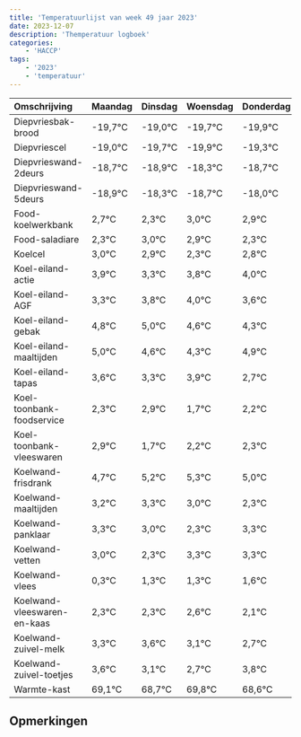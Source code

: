 ```yaml
---
title: 'Temperatuurlijst van week 49 jaar 2023'
date: 2023-12-07
description: 'Themperatuur logboek'
categories:
    - 'HACCP'
tags:
    - '2023'
    - 'temperatuur'
---
```

|Omschrijving|Maandag|Dinsdag|Woensdag|Donderdag|Vrijdag|Zaterdag|Zondag|
|:---|:---|:---|:---|:---|:---|:---|:---|
|Diepvriesbak-brood|-19,7°C|-19,0°C|-19,7°C|-19,9°C| | | |
|Diepvriescel|-19,0°C|-19,7°C|-19,9°C|-19,3°C| | | |
|Diepvrieswand-2deurs|-18,7°C|-18,9°C|-18,3°C|-18,7°C| | | |
|Diepvrieswand-5deurs|-18,9°C|-18,3°C|-18,7°C|-18,0°C| | | |
|Food-koelwerkbank|2,7°C|2,3°C|3,0°C|2,9°C| | | |
|Food-saladiare|2,3°C|3,0°C|2,9°C|2,3°C| | | |
|Koelcel|3,0°C|2,9°C|2,3°C|2,8°C| | | |
|Koel-eiland-actie|3,9°C|3,3°C|3,8°C|4,0°C| | | |
|Koel-eiland-AGF|3,3°C|3,8°C|4,0°C|3,6°C| | | |
|Koel-eiland-gebak|4,8°C|5,0°C|4,6°C|4,3°C| | | |
|Koel-eiland-maaltijden|5,0°C|4,6°C|4,3°C|4,9°C| | | |
|Koel-eiland-tapas|3,6°C|3,3°C|3,9°C|2,7°C| | | |
|Koel-toonbank-foodservice|2,3°C|2,9°C|1,7°C|2,2°C| | | |
|Koel-toonbank-vleeswaren|2,9°C|1,7°C|2,2°C|2,3°C| | | |
|Koelwand-frisdrank|4,7°C|5,2°C|5,3°C|5,0°C| | | |
|Koelwand-maaltijden|3,2°C|3,3°C|3,0°C|2,3°C| | | |
|Koelwand-panklaar|3,3°C|3,0°C|2,3°C|3,3°C| | | |
|Koelwand-vetten|3,0°C|2,3°C|3,3°C|3,3°C| | | |
|Koelwand-vlees|0,3°C|1,3°C|1,3°C|1,6°C| | | |
|Koelwand-vleeswaren-en-kaas|2,3°C|2,3°C|2,6°C|2,1°C| | | |
|Koelwand-zuivel-melk|3,3°C|3,6°C|3,1°C|2,7°C| | | |
|Koelwand-zuivel-toetjes|3,6°C|3,1°C|2,7°C|3,8°C| | | |
|Warmte-kast|69,1°C|68,7°C|69,8°C|68,6°C| | | |

## Opmerkingen


